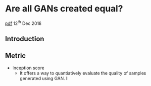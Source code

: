 
# Are all GANs created equal? 
[pdf](https://arxiv.org/pdf/1711.10337.pdf) 12$^{th}$ Dec 2018
## Introduction
## Metric
- Inception score 
	- It offers a way to quantiatively evaluate the quality of samples generated using GAN. I
<!--stackedit_data:
eyJoaXN0b3J5IjpbLTUwOTkyODc4Myw5MzIyNDUxMTksLTE1Nz
IzMDEyMjcsLTI3MTUzNjUxNl19
-->